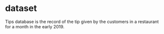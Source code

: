 # dataset
Tips database is the record of the tip given by the customers in a restaurant for a month in the early 2019.
